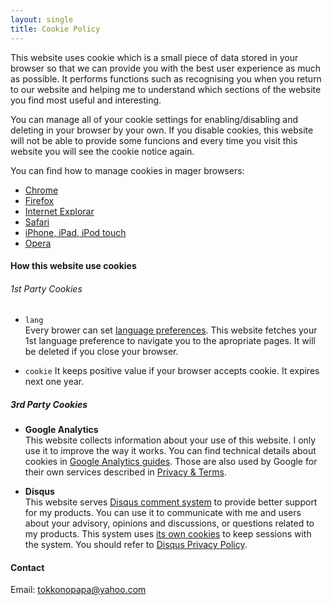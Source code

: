 ```yaml
---
layout: single
title: Cookie Policy
---
```


This website uses cookie which is a small piece of data stored in your browser 
so that we can provide you with the best user experience as much as possible.
It performs functions such as recognising you when you return to our website 
and helping me to understand which sections of the website you find most useful
and interesting.

You can manage all of your cookie settings for enabling/disabling and deleting 
in your browser by your own. If you disable cookies, this website will not be 
able to provide some funcions and every time you visit this website you will 
see the cookie notice again.

You can find how to manage cookies in mager browsers:

- [Chrome][Chrome]
- [Firefox][Firefox]
- [Internet Explorar][Microsoft]
- [Safari][Safari]
- [iPhone, iPad, iPod touch][iPhone]
- [Opera][Opera]

#### How this website use cookies ####

###### 1st Party Cookies ######

- `lang`  
  Every brower can set [language preferences][LangPrefer]. This website fetches
  your 1st language preference to navigate you to the apropriate pages. It will
  be deleted if you close your browser.

- `cookie`
  It keeps positive value if your browser accepts cookie. It expires next one 
  year.

##### 3rd Party Cookies #####

- **Google Analytics**  
  This website collects information about your use of this website. I only use 
  it to improve the way it works. You can find technical details about cookies 
  in [Google Analytics guides][GoogleAnalytics]. Those are also used by Google 
  for their own services described in [Privacy & Terms][GooglePrivacy].

- **Disqus**  
  This website serves [Disqus comment system][DisqusSystem] to provide better 
  support for my products. You can use it to communicate with me and users 
  about your advisory, opinions and discussions, or questions related to my 
  products. This system uses [its own cookies][DisqusCookies] to keep sessions 
  with the system. You should refer to [Disqus Privacy Policy][DisqusPrivacy].

#### Contact ####

Email: tokkonopapa@yahoo.com

[Chrome]:          https://support.google.com/chrome/answer/95647?hl=en "Clear, enable, and manage cookies in Chrome - Computer - Google Chrome Help"
[Microsoft]:       https://support.microsoft.com/en-us/help/17442/windows-internet-explorer-delete-manage-cookies "Delete and manage cookies"
[Firefox]:         https://support.mozilla.org/en-US/kb/enable-and-disable-cookies-website-preferences "Enable and disable cookies that websites use to track your preferences | Firefox Help"
[Safari]:          https://support.apple.com/kb/PH19255?locale=en_US "Safari 8 (Yosemite): cookies and website data"
[iPhone]:          https://support.apple.com/en-us/HT201265 "Clear the history and cookies from Safari on your iPhone, iPad, or iPod touch - Apple Support"
[Opera]:           https://www.opera.com/help/tutorials/security/privacy/ "Security and Privacy in Opera: Privacy and Cookie"
[LangPrefer]:      https://www.w3.org/International/questions/qa-lang-priorities "Setting language preferences in a browser"
[GoogleAnalytics]: https://developers.google.com/analytics/devguides/collection/analyticsjs/cookie-usage?hl=en "Google Analytics Cookie Usage on Websites &nbsp;|&nbsp; Analytics for Web (analytics.js) | Google Developers"
[GooglePrivacy]:   https://policies.google.com/privacy "Privacy Policy – Privacy &amp; Terms – Google"
[DisqusSystem]:    https://help.disqus.com/what-is-disqus/what-is-disqus "What is Disqus? | Disqus"
[DisqusCookies]:   https://help.disqus.com/user-profile/use-of-cookies "Use of cookies | Disqus"
[DisqusPrivacy]:   https://help.disqus.com/terms-and-policies/disqus-privacy-policy "Disqus Privacy Policy | Disqus"

